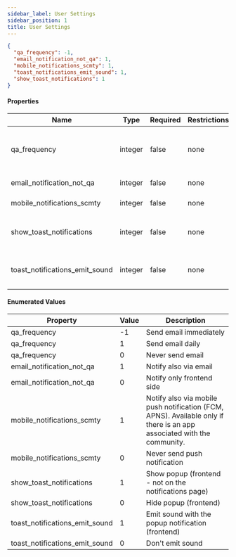 ```yaml
---
sidebar_label: User Settings
sidebar_position: 1
title: User Settings
---
```


```json
{
  "qa_frequency": -1,
  "email_notification_not_qa": 1,
  "mobile_notifications_scmty": 1,
  "toast_notifications_emit_sound": 1,
  "show_toast_notifications": 1
}

```

#### Properties

|Name|Type|Required|Restrictions|Description|
|---|---|---|---|---|
|qa_frequency|integer|false|none|Frequency of the email notifications for all interactions (except for private messages notifications)
|email_notification_not_qa|integer|false|none|Enable private messages notifications also via mail|
|mobile_notifications_scmty|integer|false|none|Enable mobile app notifications|
|show_toast_notifications|integer|false|none|Shows a popup when the user receive a notification (only if the frontend is enabled)|
|toast_notifications_emit_sound|integer|false|none|Emit a sound when the notification popup is shown. See 'show_toast_notifications'|


#### Enumerated Values

|Property|Value|Description|
|---|---|---|
|qa_frequency|-1|Send email immediately|
|qa_frequency|1|Send email daily|
|qa_frequency|0|Never send email|
|email_notification_not_qa|1|Notify also via email|
|email_notification_not_qa|0|Notify only frontend side|
|mobile_notifications_scmty|1|Notify also via mobile push notification (FCM, APNS). Available only if there is an app associated with the community.|
|mobile_notifications_scmty|0|Never send push notification|
|show_toast_notifications|1|Show popup (frontend - not on the notifications page)|
|show_toast_notifications|0|Hide popup (frontend)|
|toast_notifications_emit_sound|1|Emit sound with the popup notification (frontend)|
|toast_notifications_emit_sound|0|Don't emit sound|
